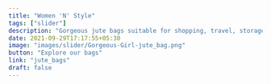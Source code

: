 ```yaml
---
title: "Women 'N' Style"
tags: ["slider"]
description: "Gorgeous jute bags suitable for shopping, travel, storage and much more."
date: 2021-09-29T17:17:55+05:30
image: "images/slider/Gorgeous-Girl-jute_bag.png"
button: "Explore our bags"
link: "jute_bags"
draft: false
---
```

